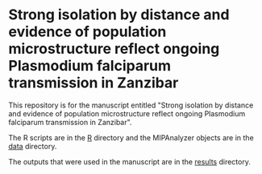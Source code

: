 # Strong isolation by distance and evidence of population microstructure reflect ongoing Plasmodium falciparum transmission in Zanzibar

This repository is for the manuscript entitled "Strong isolation by distance and evidence of population microstructure reflect ongoing Plasmodium falciparum transmission in Zanzibar".

The R scripts are in the [R](https://github.com/sconnelly007/TAN_MIP/tree/Develop/R) directory and the MIPAnalyzer objects are in the [data](https://github.com/sconnelly007/TAN_MIP/tree/Develop/data) directory.

The outputs that were used in the manuscript are in the [results](https://github.com/sconnelly007/TAN_MIP/tree/Develop/results) directory.